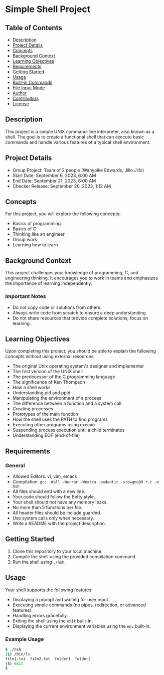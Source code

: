 # Simple Shell Project

## Table of Contents
- [Description](#description)
- [Project Details](#project-details)
- [Concepts](#concepts)
- [Background Context](#background-context)
- [Learning Objectives](#learning-objectives)
- [Requirements](#requirements)
- [Getting Started](#getting-started)
- [Usage](#usage)
- [Built-in Commands](#built-in-commands)
- [File Input Mode](#file-input-mode)
- [Author](#author)
- [Contributors](#contributors)
- [License](#license)

## Description
This project is a simple UNIX command-line interpreter, also known as a shell. The goal is to create a functional shell that can execute basic commands and handle various features of a typical shell environment.

## Project Details
- Group Project: Team of 2 people (Wanyoike Edwards, Jillo Jillo)
- Start Date: September 6, 2023, 6:00 AM
- End Date: September 21, 2023, 6:00 AM
- Checker Release: September 20, 2023, 1:12 AM

## Concepts
For this project, you will explore the following concepts:
- Basics of programming
- Basics of C
- Thinking like an engineer
- Group work
- Learning how to learn

## Background Context
This project challenges your knowledge of programming, C, and engineering thinking. It encourages you to work in teams and emphasizes the importance of learning independently.

### Important Notes
- Do not copy code or solutions from others.
- Always write code from scratch to ensure a deep understanding.
- Do not share resources that provide complete solutions; focus on learning.

## Learning Objectives
Upon completing this project, you should be able to explain the following concepts without using external resources:
- The original Unix operating system's designer and implementer
- The first version of the UNIX shell
- The predecessor of the C programming language
- The significance of Ken Thompson
- How a shell works
- Understanding pid and ppid
- Manipulating the environment of a process
- The difference between a function and a system call
- Creating processes
- Prototypes of the main function
- How the shell uses the PATH to find programs
- Executing other programs using execve
- Suspending process execution until a child terminates
- Understanding EOF (end-of-file)

## Requirements
### General
- Allowed Editors: vi, vim, emacs
- Compilation: `gcc -Wall -Werror -Wextra -pedantic -std=gnu89 *.c -o hsh`
- All files should end with a new line.
- Your code should follow the Betty style.
- Your shell should not have any memory leaks.
- No more than 5 functions per file.
- All header files should be include guarded.
- Use system calls only when necessary.
- Write a README with the project description.

## Getting Started
1. Clone this repository to your local machine.
2. Compile the shell using the provided compilation command.
3. Run the shell using `./hsh`.

## Usage
Your shell supports the following features:
- Displaying a prompt and waiting for user input.
- Executing simple commands (no pipes, redirection, or advanced features).
- Handling errors gracefully.
- Exiting the shell using the `exit` built-in.
- Displaying the current environment variables using the `env` built-in.

### Example Usage
```bash
$ ./hsh
($) /bin/ls
file1.txt  file2.txt  folder1  folder2
($) exit
$
